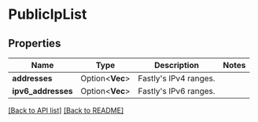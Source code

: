 # PublicIpList

## Properties

Name | Type | Description | Notes
------------ | ------------- | ------------- | -------------
**addresses** | Option<**Vec<String>**> | Fastly's IPv4 ranges. | 
**ipv6_addresses** | Option<**Vec<String>**> | Fastly's IPv6 ranges. | 

[[Back to API list]](../README.md#documentation-for-api-endpoints) [[Back to README]](../README.md)


